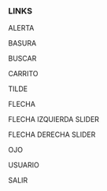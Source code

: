 ### LINKS ###

<script src="https://cdn.lordicon.com/lordicon.js"></script>

ALERTA
<lord-icon
    src="https://cdn.lordicon.com/ygvjgdmk.json"
    trigger="hover"
    colors="primary:#911710"
    style="width:250px;height:250px">
</lord-icon>

BASURA
<lord-icon
    src="https://cdn.lordicon.com/wpyrrmcq.json"
    trigger="hover"
    style="width:250px;height:250px">
</lord-icon>

BUSCAR
<lord-icon
    src="https://cdn.lordicon.com/kkvxgpti.json"
    trigger="hover"
    colors="primary:#0a5c15"
    style="width:250px;height:250px">
</lord-icon>

CARRITO
<lord-icon
    src="https://cdn.lordicon.com/mfmkufkr.json"
    trigger="hover"
    colors="primary:#ffffff"
    style="width:250px;height:250px">
</lord-icon>

TILDE
<lord-icon
    src="https://cdn.lordicon.com/oqdmuxru.json"
    trigger="hover"
    colors="primary:#0a5c15"
    style="width:250px;height:250px">
</lord-icon>

FLECHA
<lord-icon
    src="https://cdn.lordicon.com/vduvxizq.json"
    trigger="hover"
    colors="primary:#0a5c15"
    style="width:250px;height:250px">
</lord-icon>

FLECHA IZQUIERDA SLIDER
<lord-icon
    src="https://cdn.lordicon.com/dwoxxgps.json"
    trigger="hover"
    colors="primary:#ffffff"
    style="width:250px;height:250px">
</lord-icon>

FLECHA DERECHA SLIDER
<lord-icon
    src="https://cdn.lordicon.com/rmkahxvq.json"
    trigger="hover"
    colors="primary:#ffffff"
    style="width:250px;height:250px">
</lord-icon>

OJO
<lord-icon
    src="https://cdn.lordicon.com/vfczflna.json"
    trigger="click"
    colors="primary:#121331,secondary:#000000"
    style="width:250px;height:250px">
</lord-icon>

USUARIO
<lord-icon
    src="https://cdn.lordicon.com/kthelypq.json"
    trigger="hover"
    colors="primary:#ffffff"
    style="width:250px;height:250px">
</lord-icon>

SALIR
<lord-icon
    src="https://cdn.lordicon.com/gwvmctbb.json"
    trigger="hover"
    colors="primary:#ffffff,secondary:#ffffff"
    style="width:250px;height:250px">
</lord-icon>